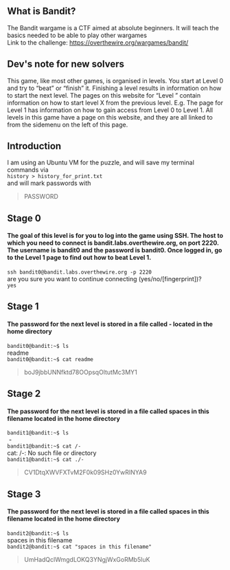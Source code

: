 ## What is Bandit?

The Bandit wargame is a CTF aimed at absolute beginners. It will teach the basics needed to be able to play other wargames </br>
Link to the challenge: https://overthewire.org/wargames/bandit/

## Dev's note for new solvers

This game, like most other games, is organised in levels. You start at Level 0 and try to “beat” or “finish” it. Finishing a level results in information on how to start the next level. The pages on this website for “Level <X>” contain information on how to start level X from the previous level. E.g. The page for Level 1 has information on how to gain access from Level 0 to Level 1. All levels in this game have a page on this website, and they are all linked to from the sidemenu on the left of this page.
 
## Introduction
I am using an Ubuntu VM for the puzzle, and will save my terminal commands via </br>
``` history > history_for_print.txt ``` </br>
and will mark passwords with 
>PASSWORD

  
## Stage 0 
#### The goal of this level is for you to log into the game using SSH. The host to which you need to connect is bandit.labs.overthewire.org, on port 2220. The username is bandit0 and the password is bandit0. Once logged in, go to the Level 1 page to find out how to beat Level 1.
```ssh bandit0@bandit.labs.overthewire.org -p 2220``` </br>
are you sure you want to continue connecting (yes/no/[fingerprint])? </br>
```yes```</br>


## Stage 1
#### The password for the next level is stored in a file called - located in the home directory</br>
```bandit0@bandit:~$ ls ``` </br>
readme </br>
```bandit0@bandit:~$ cat readme ``` </br>
>boJ9jbbUNNfktd78OOpsqOltutMc3MY1 </br>


## Stage 2
#### The password for the next level is stored in a file called spaces in this filename located in the home directory </br>
```bandit1@bandit:~$ ls``` </br>
‌‌ - </br>
```bandit1@bandit:~$ cat /-``` </br>
cat: /-: No such file or directory </br>
```bandit1@bandit:~$ cat ./-``` </br>
>CV1DtqXWVFXTvM2F0k09SHz0YwRINYA9 </br>


## Stage 3
#### The password for the next level is stored in a file called spaces in this filename located in the home directory </br>
```bandit2@bandit:~$ ls```\
spaces in this filename\
```bandit2@bandit:~$ cat "spaces in this filename"```
>UmHadQclWmgdLOKQ3YNgjWxGoRMb5luK

```
